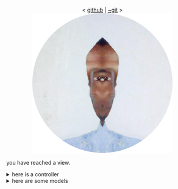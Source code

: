 <center>
    <!-- <b>Kenneth</b> -->
    <br>
    <
    <!-- <a href="./stats.md">stats</a> -->
    <a href="https://github.com/kendfss">github</a>
    <!-- <a href="https://kendfss.xyz">home</a> -->
    <!-- | <a href="https://node.kendfss.xyz">blog</a> -->
    <!-- | <a href="http://tildegit.org/kendfss">~gemini</a> -->
    | <a href="http://tildegit.org/eli2and40">~git</a>
    <!-- <a href=""></a> -->
    >
    <br>
    <img src="73350225-modified(1).png" class="center"/> 
    <link rel="stylesheet" type="text/css" href="index.css">

</center>
<center> 
</center>
<p>you have reached a view. </p>
<details><summary>here is a controller</summary>

<!-- ```go -->
<pre>
<code class="language-go">
self := Noun{
    Name:  "Kenneth Sabalo",
    Quote: "There was a time when man would break back over symphonies and conciertos; now him push buttons, make houses, and technos",
    Year:  1995,
    Schools: {
        "St. John's University [BS, Physics] (2019 - Jamaica, New York)",
        "Thomas A. Edison High School [Diploma, International Baccalaureate] (2013 - Alexandria, Virginia)",
        "Claremont High School [GCSEs/BTEC] (2011 - London, England)",
    },
    Resides:  "Luanda, Angola",
    Hometown: "London, England",
    Publications: {
        "A Study of PbS Nanoparticle Synthesis from Sulfur Powder (AIMS Press) (2017)",
        "Photocurrent Enhancement by Introducing Gold Nanoparticles in Nanostructure-based Heterojunction Solar Cell Device (Materials Research Society) (2017)",
    },
}
</code>
</pre>
<!-- ``` -->
*<small>This code was written for readability <i>and should not</i> be passed to a `go` compiler.</small>
</details>

<details><summary>here are some models</summary>

<!-- ```go -->
<pre>
<code class="language-go">
type (
    Noun struct {
        Quote        string
        Year         uint11
        Schools      []string
        Resides      string
        Hometown     string
        Publications string
    }
    Verb interface{}
)
</code>
</pre>
<!-- ``` -->
<!-- <a href="">Let me explain</a> -->
\*<small>This code was written for readability <i>and should not</i> be passed to a `go` compiler.</small>
</details>

<!-- <center>
    <i>
    chasing that feeling you get when the fact that B has bugs is the only reason you know that A is working; despite, and arguably because of, the futility of it all
    </i>
</center> -->
<script src="index.js"></script>